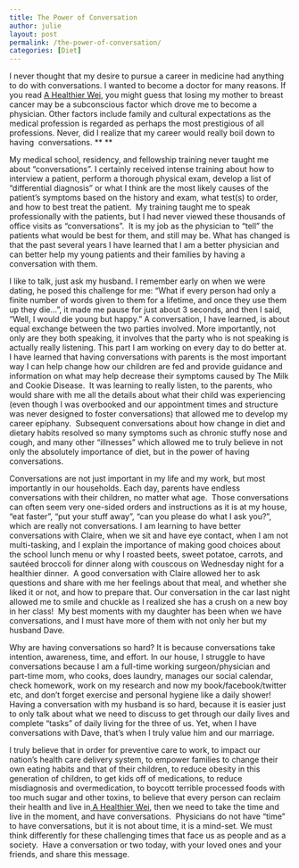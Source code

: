 ```yaml
---
title: The Power of Conversation
author: julie
layout: post
permalink: /the-power-of-conversation/
categories: [Diet]
---
```

I never thought that my desire to pursue a career in medicine had anything to do with conversations. I wanted to become a doctor for many reasons. If you read [A Healthier Wei][1], you might guess that losing my mother to breast cancer may be a subconscious factor which drove me to become a physician. Other factors include family and cultural expectations as the medical profession is regarded as perhaps the most prestigious of all professions. Never, did I realize that my career would really boil down to having  conversations. ** **

My medical school, residency, and fellowship training never taught me about “conversations”. I certainly received intense training about how to interview a patient, perform a thorough physical exam, develop a list of “differential diagnosis” or what I think are the most likely causes of the patient’s symptoms based on the history and exam, what test(s) to order, and how to best treat the patient.  My training taught me to speak professionally with the patients, but I had never viewed these thousands of office visits as “conversations”.  It is my job as the physician to “tell” the patients what would be best for them, and still may be. What has changed is that the past several years I have learned that I am a better physician and can better help my young patients and their families by having a conversation with them.

I like to talk, just ask my husband. I remember early on when we were dating, he posed this challenge for me: “What if every person had only a finite number of words given to them for a lifetime, and once they use them up they die…”, it made me pause for just about 3 seconds, and then I said, “Well, I would die young but happy.” A conversation, I have learned, is about equal exchange between the two parties involved. More importantly, not only are they both speaking, it involves that the party who is not speaking is actually really listening. This part I am working on every day to do better at. I have learned that having conversations with parents is the most important way I can help change how our children are fed and provide guidance and information on what may help decrease their symptoms caused by The Milk and Cookie Disease.  It was learning to really listen, to the parents, who would share with me all the details about what their child was experiencing (even though I was overbooked and our appointment times and structure was never designed to foster conversations) that allowed me to develop my career epiphany.  Subsequent conversations about how change in diet and dietary habits resolved so many symptoms such as chronic stuffy nose and cough, and many other “illnesses” which allowed me to truly believe in not only the absolutely importance of diet, but in the power of having conversations.

Conversations are not just important in my life and my work, but most importantly in our households. Each day, parents have endless conversations with their children, no matter what age.  Those conversations can often seem very one-sided orders and instructions as it is at my house, “eat faster”, “put your stuff away”, “can you please do what I ask you?”, which are really not conversations. I am learning to have better conversations with Claire, when we sit and have eye contact, when I am not multi-tasking, and I explain the importance of making good choices about the school lunch menu or why I roasted beets, sweet potatoe, carrots, and sautéed broccoli for dinner along with couscous on Wednesday night for a healthier dinner.  A good conversation with Claire allowed her to ask questions and share with me her feelings about that meal, and whether she liked it or not, and how to prepare that. Our conversation in the car last night allowed me to smile and chuckle as I realized she has a crush on a new boy in her class!  My best moments with my daughter has been when we have conversations, and I must have more of them with not only her but my husband Dave.

Why are having conversations so hard? It is because conversations take intention, awareness, time, and effort. In our house, I struggle to have conversations because I am a full-time working surgeon/physician and part-time mom, who cooks, does laundry, manages our social calendar, check homework, work on my research and now my book/facebook/twitter etc, and don’t forget exercise and personal hygiene like a daily shower!  Having a conversation with my husband is so hard, because it is easier just to only talk about what we need to discuss to get through our daily lives and complete “tasks” of daily living for the three of us. Yet, when I have conversations with Dave, that’s when I truly value him and our marriage.

I truly believe that in order for preventive care to work, to impact our nation’s health care delivery system, to empower families to change their own eating habits and that of their children, to reduce obesity in this generation of children, to get kids off of medications, to reduce misdiagnosis and overmedication, to boycott terrible processed foods with too much sugar and other toxins, to believe that every person can reclaim their health and live in[ A Healthier Wei][1], then we need to take the time and live in the moment, and have conversations.  Physicians do not have “time” to have conversations, but it is not about time, it is a mind-set. We must think differently for these challenging times that face us as people and as a society.  Have a conversation or two today, with your loved ones and your friends, and share this message.

 [1]: the-book/ "The Book"
 [2]: the-book